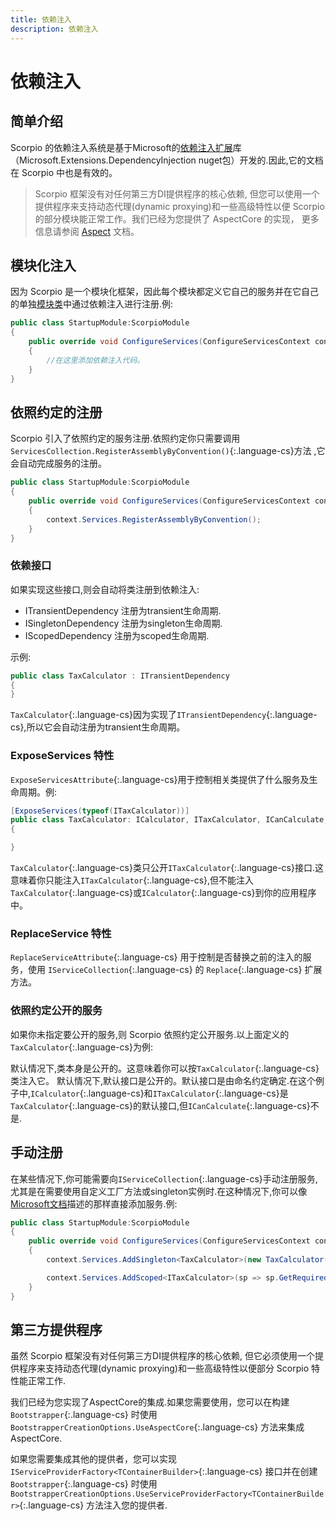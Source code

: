 ```yaml
---
title: 依赖注入
description: 依赖注入
---
```


# 依赖注入

## 简单介绍

Scorpio 的依赖注入系统是基于Microsoft的[依赖注入扩展](https://docs.microsoft.com/en-us/aspnet/core/fundamentals/dependency-injection)库（Microsoft.Extensions.DependencyInjection nuget包）开发的.因此,它的文档在 Scorpio 中也是有效的。

>Scorpio 框架没有对任何第三方DI提供程序的核心依赖, 但您可以使用一个提供程序来支持动态代理(dynamic proxying)和一些高级特性以便 Scorpio 的部分模块能正常工作。我们已经为您提供了 AspectCore 的实现， 更多信息请参阅 [Aspect](aspect) 文档。

## 模块化注入

因为 Scorpio 是一个模块化框架，因此每个模块都定义它自己的服务并在它自己的单独[模块类](modularity)中通过依赖注入进行注册.例:

``` cs
public class StartupModule:ScorpioModule
{
    public override void ConfigureServices(ConfigureServicesContext context)
    {
        //在这里添加依赖注入代码。
    }
}
```

## 依照约定的注册

Scorpio 引入了依照约定的服务注册.依照约定你只需要调用 `ServicesCollection.RegisterAssemblyByConvention()`{:.language-cs}方法 ,它会自动完成服务的注册。

``` cs
public class StartupModule:ScorpioModule
{
    public override void ConfigureServices(ConfigureServicesContext context)
    {
        context.Services.RegisterAssemblyByConvention();
    }
}
```

### 依赖接口

如果实现这些接口,则会自动将类注册到依赖注入:

+ ITransientDependency 注册为transient生命周期.
+ ISingletonDependency 注册为singleton生命周期.
+ IScopedDependency 注册为scoped生命周期.

示例:

``` cs
public class TaxCalculator : ITransientDependency
{
}
```

`TaxCalculator`{:.language-cs}因为实现了`ITransientDependency`{:.language-cs},所以它会自动注册为transient生命周期。

### ExposeServices 特性

`ExposeServicesAttribute`{:.language-cs}用于控制相关类提供了什么服务及生命周期。例:

``` cs
[ExposeServices(typeof(ITaxCalculator))]
public class TaxCalculator: ICalculator, ITaxCalculator, ICanCalculate, ITransientDependency
{

}
```

`TaxCalculator`{:.language-cs}类只公开`ITaxCalculator`{:.language-cs}接口.这意味着你只能注入`ITaxCalculator`{:.language-cs},但不能注入`TaxCalculator`{:.language-cs}或`ICalculator`{:.language-cs}到你的应用程序中。

### ReplaceService 特性

`ReplaceServiceAttribute`{:.language-cs} 用于控制是否替换之前的注入的服务，使用 `IServiceCollection`{:.language-cs} 的 `Replace`{:.language-cs} 扩展方法。


### 依照约定公开的服务

如果你未指定要公开的服务,则 Scorpio 依照约定公开服务.以上面定义的`TaxCalculator`{:.language-cs}为例:

默认情况下,类本身是公开的。这意味着你可以按`TaxCalculator`{:.language-cs}类注入它。
默认情况下,默认接口是公开的。默认接口是由命名约定确定.在这个例子中,`ICalculator`{:.language-cs}和`ITaxCalculator`{:.language-cs}是`TaxCalculator`{:.language-cs}的默认接口,但`ICanCalculate`{:.language-cs}不是.

## 手动注册

在某些情况下,你可能需要向`IServiceCollection`{:.language-cs}手动注册服务,尤其是在需要使用自定义工厂方法或singleton实例时.在这种情况下,你可以像[Microsoft文档](https://docs.microsoft.com/en-us/aspnet/core/fundamentals/dependency-injection)描述的那样直接添加服务.例:

``` cs
public class StartupModule:ScorpioModule
{
    public override void ConfigureServices(ConfigureServicesContext context)
    {
        context.Services.AddSingleton<TaxCalculator>(new TaxCalculator(taxRatio: 0.18));

        context.Services.AddScoped<ITaxCalculator>(sp => sp.GetRequiredService<TaxCalculator>());
    }
}
```

## 第三方提供程序

虽然 Scorpio 框架没有对任何第三方DI提供程序的核心依赖, 但它必须使用一个提供程序来支持动态代理(dynamic proxying)和一些高级特性以便部分 Scorpio 特性能正常工作.

我们已经为您实现了AspectCore的集成.如果您需要使用，您可以在构建 `Bootstrapper`{:.language-cs} 时使用 `BootstrapperCreationOptions.UseAspectCore`{:.language-cs} 方法来集成 AspectCore.

如果您需要集成其他的提供者，您可以实现 `IServiceProviderFactory<TContainerBuilder>`{:.language-cs} 接口并在创建 `Bootstrapper`{:.language-cs} 时使用 `BootstrapperCreationOptions.UseServiceProviderFactory<TContainerBuilder>`{:.language-cs} 方法注入您的提供者.
